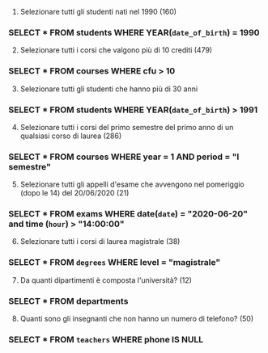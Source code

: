 1. Selezionare tutti gli studenti nati nel 1990 (160)
  ### SELECT * FROM students WHERE YEAR(`date_of_birth`) = 1990


2. Selezionare tutti i corsi che valgono più di 10 crediti (479)

  ### SELECT * FROM courses WHERE cfu > 10



3. Selezionare tutti gli studenti che hanno più di 30 anni

  ### SELECT * FROM students WHERE YEAR(`date_of_birth`) > 1991




4. Selezionare tutti i corsi del primo semestre del primo anno di un qualsiasi corso di
laurea (286)

  ### SELECT * FROM courses WHERE year = 1 AND period = "I semestre"



5. Selezionare tutti gli appelli d'esame che avvengono nel pomeriggio (dopo le 14) del
20/06/2020 (21)

  ### SELECT * FROM exams WHERE date(`date`) = "2020-06-20" and time (`hour`) > "14:00:00"



6. Selezionare tutti i corsi di laurea magistrale (38)

  ### SELECT * FROM `degrees` WHERE level = "magistrale"




7. Da quanti dipartimenti è composta l'università? (12)

  ### SELECT * FROM departments



8. Quanti sono gli insegnanti che non hanno un numero di telefono? (50)
  ### SELECT * FROM `teachers` WHERE phone IS NULL
